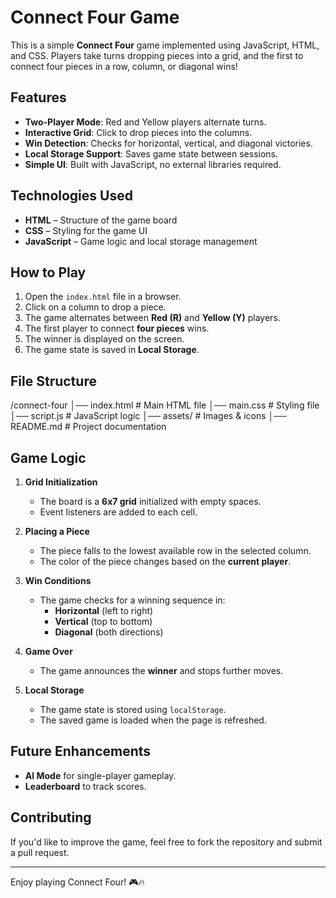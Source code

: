 # Connect Four Game

This is a simple **Connect Four** game implemented using JavaScript, HTML, and CSS. Players take turns dropping pieces into a grid, and the first to connect four pieces in a row, column, or diagonal wins!

## Features

- **Two-Player Mode**: Red and Yellow players alternate turns.
- **Interactive Grid**: Click to drop pieces into the columns.
- **Win Detection**: Checks for horizontal, vertical, and diagonal victories.
- **Local Storage Support**: Saves game state between sessions.
- **Simple UI**: Built with JavaScript, no external libraries required.

## Technologies Used

- **HTML** – Structure of the game board
- **CSS** – Styling for the game UI
- **JavaScript** – Game logic and local storage management

## How to Play

1. Open the `index.html` file in a browser.
2. Click on a column to drop a piece.
3. The game alternates between **Red (R)** and **Yellow (Y)** players.
4. The first player to connect **four pieces** wins.
5. The winner is displayed on the screen.
6. The game state is saved in **Local Storage**.

## File Structure
/connect-four │── index.html # Main HTML file │── main.css # Styling file │── script.js # JavaScript logic │── assets/ # Images & icons │── README.md # Project documentation

## Game Logic

1. **Grid Initialization**  
   - The board is a **6x7 grid** initialized with empty spaces.
   - Event listeners are added to each cell.

2. **Placing a Piece**  
   - The piece falls to the lowest available row in the selected column.
   - The color of the piece changes based on the **current player**.

3. **Win Conditions**  
   - The game checks for a winning sequence in:
     - **Horizontal** (left to right)
     - **Vertical** (top to bottom)
     - **Diagonal** (both directions)

4. **Game Over**  
   - The game announces the **winner** and stops further moves.

5. **Local Storage**  
   - The game state is stored using `localStorage`.
   - The saved game is loaded when the page is refreshed.

## Future Enhancements
- **AI Mode** for single-player gameplay.
- **Leaderboard** to track scores.

## Contributing

If you'd like to improve the game, feel free to fork the repository and submit a pull request.

---
Enjoy playing Connect Four! 🎮🔥
